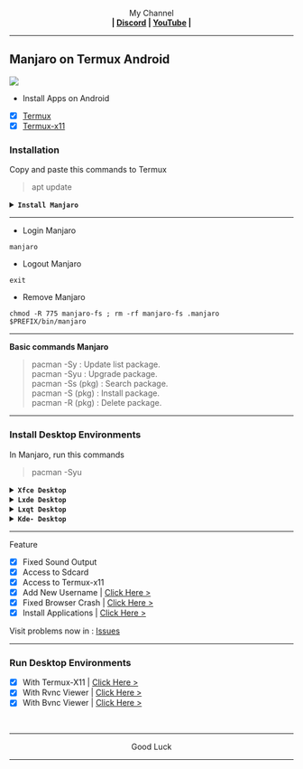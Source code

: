 <p align="center">My Channel</br><b>
| <a href="https://discord.gg/GCehyym">Discord</a> | <a href="https://youtube.com/@layargeser">YouTube</a> |</b></p>

---
## Manjaro on Termux Android
<img src="https://raw.githubusercontent.com/wahasa/Manjaro/refs/heads/main/Patch/Manjaro.jpg">

* Install Apps on Android
- [x] [Termux](https://play.google.com/store/apps/details?id=com.termux)
- [x] [Termux-x11](https://github.com/termux/termux-x11/releases)

### Installation

Copy and paste this commands to Termux
> apt update

<details><summary><b><code>Install Manjaro</code></b></summary></br>

> apt install wget
- [x] Manjaro (Latest-release)

Rootfs : Arm64 (Aarch64)
```
wget https://raw.githubusercontent.com/wahasa/Manjaro/refs/heads/main/Install/manjaro.sh ; chmod +x manjaro.sh ; ./manjaro.sh
```

- [x] Manjaro (Development)

Rootfs : Arm64 (Aarch64)
```
wget https://raw.githubusercontent.com/wahasa/Manjaro/refs/heads/main/Install/manjarodev.sh ; chmod +x manjarodev.sh ; ./manjarodev.sh
```
</details>

---
* Login Manjaro
```
manjaro
```

* Logout Manjaro
```
exit
```

* Remove Manjaro
```
chmod -R 775 manjaro-fs ; rm -rf manjaro-fs .manjaro $PREFIX/bin/manjaro
```

---
<b>Basic commands Manjaro</b>
> pacman -Sy : Update list package.</br>
> pacman -Syu : Upgrade package.</br>
> pacman -Ss (pkg) : Search package.</br>
> pacman -S (pkg) : Install package.</br>
> pacman -R (pkg) : Delete package.</br>

---
### Install Desktop Environments

In Manjaro, run this commands
> pacman -Syu

<details><summary><b><code>Xfce Desktop</code></b></summary></br>

```
pacman -S xfce4 xfce4-goodies network-manager-applet engrampa firefox pulseaudio gst-libav dbus
```
</details>

<details><summary><b><code>Lxde Desktop</code></b></summary></br>

```
pacman -S lxde network-manager-applet firefox pulseaudio dbus ; mv /usr/bin/lxpolkit /usr/bin/lxpolkit.bak
```
</details>

<details><summary><b><code>Lxqt Desktop</code></b></summary></br>

```
pacman -S lxqt xscreensaver firefox pulseaudio dbus
```
</details>

<details><summary><b><code>Kde- Desktop</code></b></summary></br>

```
pacman -S plasma kio-extras firefox pulseaudio dbus
```
</details>

---
Feature
- [x] Fixed Sound Output
- [x] Access to Sdcard
- [x] Access to Termux-x11
- [x] Add New Username     | [Click Here >](https://github.com/wahasa/Manjaro/blob/main/Patch/AddUser.md#add-username-on-fedora)
- [x] Fixed Browser Crash  | [Click Here >](https://github.com/wahasa/Manjaro/blob/main/Apps/Firefoxfix.md#fixed-firefox-on-fedora)
- [x] Install Applications | [Click Here >](https://github.com/wahasa/Manjaro/tree/main/Apps#list-applications)

Visit problems now in : [Issues](https://github.com/wahasa/Manjaro/issues)

---
### Run Desktop Environments
- [x] With Termux-X11  | [Click Here >](https://github.com/wahasa/Manjaro/blob/main/Patch/Termux-X11.md#termux-x11-on-fedora)
- [x] With Rvnc Viewer | [Click Here >](https://github.com/wahasa/Manjaro/blob/main/Patch/RvncViewer.md#rvnc-viewer-on-fedora)
- [x] With Bvnc Viewer | [Click Here >](https://github.com/wahasa/Manjaro/blob/main/Patch/BvncViewer.md#bvnc-viewer-on-fedora)
</br>

---
<p align="center">Good Luck</p>

---
